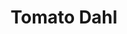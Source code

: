---
title: Tomato Dahl
metadata:
  title: Tomato Dahl
  source: https://smile.amazon.co.uk/Imperfect-Vegan-Fearne-Cotton/dp/1841882895/
  course: Main
  servings: '3'
ingredients:
- name: washed red split lentils
  amount: 260 g
- name: soy sauce
  amount: 2 tbsp
- name: crushed garlic
  amount: 4 cloves
- name: chopped tomatoes
  amount: 400 g
- name: miso paste
  amount: 1 tsp
- name: coconut milk
  amount: 400 ml
- name: mild curry powder
  amount: 2 tsp
- name: greek yogurt
  amount: 4 tbsp
cookware:
- name: pan
steps:
- description: Grab a pan and add in the washed red split lentils, crushed garlic,
    soy sauce, mild curry powder, miso paste, chopped tomatoes and coconut milk.
- description: Bring to the boil, then reduce heat and simmer for 15 minutes, stirring
    frequently to stop the lentils sticking to the base of the pan.
- description: Add in the greek yogurt, stir, and simmer for another 5 minutes then
    serve.

---